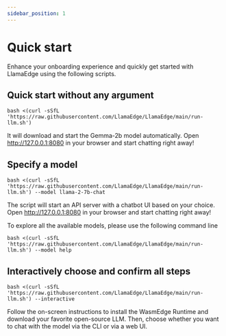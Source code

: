 ```yaml
---
sidebar_position: 1
---
```


# Quick start

Enhance your onboarding experience and quickly get started with LlamaEdge using the following scripts.

## Quick start without any argument

```
bash <(curl -sSfL 'https://raw.githubusercontent.com/LlamaEdge/LlamaEdge/main/run-llm.sh')
```

It will download and start the Gemma-2b model automatically. Open http://127.0.0.1:8080 in your browser and start chatting right away!


## Specify a model

```
bash <(curl -sSfL 'https://raw.githubusercontent.com/LlamaEdge/LlamaEdge/main/run-llm.sh') --model llama-2-7b-chat
```

The script will start an API server with a chatbot UI based on your choice. Open http://127.0.0.1:8080 in your browser and start chatting right away!

To explore all the available models, please use the following command line

```
bash <(curl -sSfL 'https://raw.githubusercontent.com/LlamaEdge/LlamaEdge/main/run-llm.sh') --model help
```
## Interactively choose and confirm all steps

```
bash <(curl -sSfL 'https://raw.githubusercontent.com/LlamaEdge/LlamaEdge/main/run-llm.sh') --interactive
```

Follow the on-screen instructions to install the WasmEdge Runtime and download your favorite open-source LLM. Then, choose whether you want to chat with the model via the CLI or via a web UI.
